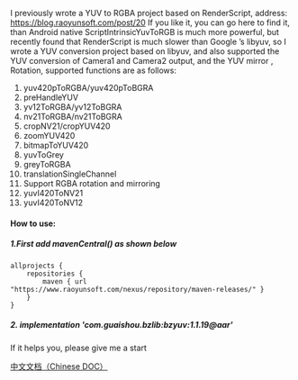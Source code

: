 I previously wrote a YUV to RGBA project based on RenderScript, address: https://blog.raoyunsoft.com/post/20 If you like it, you can go here to find it, than Android native ScriptIntrinsicYuvToRGB is much more powerful, but recently found that RenderScript is much slower than Google ’s libyuv, so I wrote a YUV conversion project based on libyuv, and also supported the YUV conversion of Camera1 and Camera2 output, and the YUV mirror , Rotation, supported functions are as follows:

1. yuv420pToRGBA/yuv420pToBGRA
2. preHandleYUV
3. yv12ToRGBA/yv12ToBGRA
4. nv21ToRGBA/nv21ToBGRA
5. cropNV21/cropYUV420
6. zoomYUV420
7. bitmapToYUV420
8. yuvToGrey
9. greyToRGBA
10. translationSingleChannel
11. Support RGBA rotation and mirroring
12. yuvI420ToNV21
13. yuvI420ToNV12



#### How to use:

##### 1.First add mavenCentral() as shown below

```
allprojects {
    repositories {
        maven { url "https://www.raoyunsoft.com/nexus/repository/maven-releases/" }
    }
}
```

##### 2. implementation 'com.guaishou.bzlib:bzyuv:1.1.19@aar'



If it helps you, please give me a start



[中文文档（Chinese DOC）](https://github.com/bookzhan/bzyuvlib/blob/master/README_cn.md)

